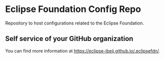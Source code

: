 # Eclipse Foundation Config Repo

Repository to host configurations related to the Eclipse Foundation.

## Self service of your GitHub organization

You can find more information at <https://eclipse-ibeji.github.io/.eclipsefdn/>.
